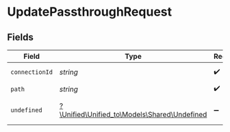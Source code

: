 # UpdatePassthroughRequest


## Fields

| Field                                                                            | Type                                                                             | Required                                                                         | Description                                                                      |
| -------------------------------------------------------------------------------- | -------------------------------------------------------------------------------- | -------------------------------------------------------------------------------- | -------------------------------------------------------------------------------- |
| `connectionId`                                                                   | *string*                                                                         | :heavy_check_mark:                                                               | ID of the connection                                                             |
| `path`                                                                           | *string*                                                                         | :heavy_check_mark:                                                               | N/A                                                                              |
| `undefined`                                                                      | [?\Unified\Unified_to\Models\Shared\Undefined](../../models/shared/Undefined.md) | :heavy_minus_sign:                                                               | integration-specific payload                                                     |
